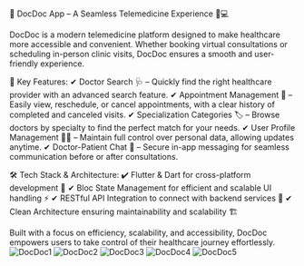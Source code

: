 🚀 DocDoc App – A Seamless Telemedicine Experience 🏥💻

DocDoc is a modern telemedicine platform designed to make healthcare more accessible and convenient. Whether booking virtual consultations or scheduling in-person clinic visits, DocDoc ensures a smooth and user-friendly experience.

🔹 Key Features:
✔ Doctor Search 🩺 – Quickly find the right healthcare provider with an advanced search feature.
✔ Appointment Management 📅 – Easily view, reschedule, or cancel appointments, with a clear history of completed and canceled visits.
✔ Specialization Categories 🏷️ – Browse doctors by specialty to find the perfect match for your needs.
✔ User Profile Management 🧑‍💻 – Maintain full control over personal data, allowing updates anytime.
✔ Doctor-Patient Chat 💬 – Secure in-app messaging for seamless communication before or after consultations.

🛠 Tech Stack & Architecture:
✔ Flutter & Dart for cross-platform development 📱
✔ Bloc State Management for efficient and scalable UI handling ⚡
✔ RESTful API Integration to connect with backend services 🔗
✔ Clean Architecture ensuring maintainability and scalability 🏗️

Built with a focus on efficiency, scalability, and accessibility, DocDoc empowers users to take control of their healthcare journey effortlessly.
![DocDoc1](https://github.com/user-attachments/assets/ef6454e9-d533-4b92-9f6c-99d5bb14a146)
![DocDoc2](https://github.com/user-attachments/assets/85766b94-4847-41a6-813e-bbb5a230f29a)
![DocDoc3](https://github.com/user-attachments/assets/36a694b0-548e-4456-92fb-2f3109811c1f)
![DocDoc4](https://github.com/user-attachments/assets/d6e99d24-320c-4506-955e-21188f0b6830)
![DocDoc5](https://github.com/user-attachments/assets/3e904293-79fa-49c1-b94b-f1e65fe30263)
